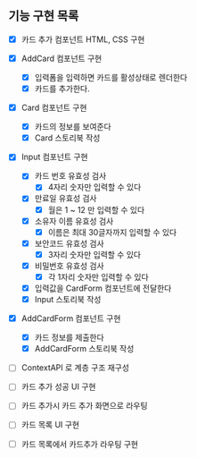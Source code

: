## 기능 구현 목록

- [x] 카드 추가 컴포넌트 HTML, CSS 구현

- [x] AddCard 컴포넌트 구현

  - [x] 입력폼을 입력하면 카드를 활성상태로 렌더한다
  - [x] 카드를 추가한다.

- [x] Card 컴포넌트 구현

  - [x] 카드의 정보를 보여준다
  - [x] Card 스토리북 작성

- [x] Input 컴포넌트 구현

  - [x] 카드 번호 유효성 검사
    - [x] 4자리 숫자만 입력할 수 있다
  - [x] 만료일 유효성 검사
    - [x] 월은 1 ~ 12 만 입력할 수 있다
  - [x] 소유자 이름 유효성 검사
    - [x] 이름은 최대 30글자까지 입력할 수 있다
  - [x] 보안코드 유효성 검사
    - [x] 3자리 숫자만 입력할 수 있다
  - [x] 비밀번호 유효성 검사
    - [x] 각 1자리 숫자만 입력할 수 있다
  - [x] 입력값을 CardForm 컴포넌트에 전달한다
  - [x] Input 스토리북 작성

- [x] AddCardForm 컴포넌트 구현

  - [x] 카드 정보를 제출한다
  - [x] AddCardForm 스토리북 작성

- [ ] ContextAPI 로 계층 구조 재구성
- [ ] 카드 추가 성공 UI 구현
- [ ] 카드 추가시 카드 추가 화면으로 라우팅
- [ ] 카드 목록 UI 구현
- [ ] 카드 목록에서 카드추가 라우팅 구현
